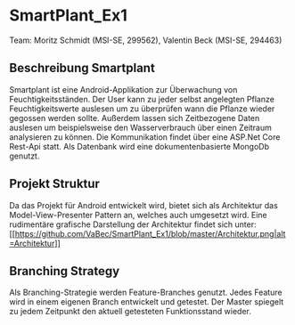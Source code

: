 # SmartPlant_Ex1
Team: Moritz Schmidt (MSI-SE, 299562), Valentin Beck (MSI-SE, 294463)

## Beschreibung Smartplant
Smartplant ist eine Android-Applikation zur Überwachung von Feuchtigkeitsständen. Der User kann zu jeder selbst angelegten Pflanze Feuchtigkeitswerte auslesen um zu überprüfen wann die Pflanze wieder gegossen werden sollte. Außerdem lassen sich Zeitbezogene Daten auslesen um beispielsweise den Wasserverbrauch über einen Zeitraum analysieren zu können.
Die Kommunikation findet über eine ASP.Net Core Rest-Api statt. Als Datenbank wird eine dokumentenbasierte MongoDb genutzt.

## Projekt Struktur
Da das Projekt für Android entwickelt wird, bietet sich als Architektur das Model-View-Presenter Pattern an, welches auch umgesetzt wird. Eine rudimentäre grafische Darstellung der Architektur findet sich unter: [[https://github.com/VaBec/SmartPlant_Ex1/blob/master/Architektur.png|alt=Architektur]]

## Branching Strategy 
Als Branching-Strategie werden Feature-Branches genutzt. Jedes Feature wird in einem eigenen Branch entwickelt und getestet. Der Master spiegelt zu jedem Zeitpunkt den aktuell getesteten Funktionsstand wieder.
